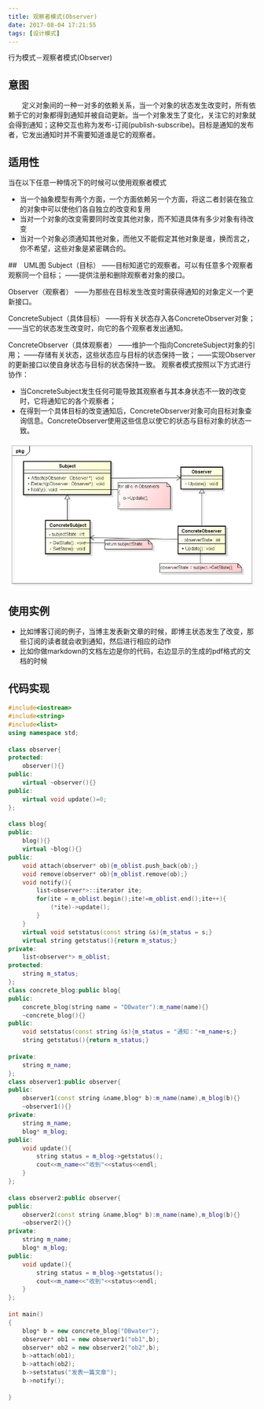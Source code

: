 ```yaml
---
title: 观察者模式(Observer)
date: 2017-08-04 17:21:55
tags: [设计模式]
---
```


行为模式－观察者模式(Observer)
<!--more-->

## 意图
　　定义对象间的一种一对多的依赖关系，当一个对象的状态发生改变时，所有依赖于它的对象都得到通知并被自动更新。当一个对象发生了变化，关注它的对象就会得到通知；这种交互也称为发布-订阅(publish-subscribe)。目标是通知的发布者，它发出通知时并不需要知道谁是它的观察者。
## 适用性
当在以下任意一种情况下的时候可以使用观察者模式

- 当一个抽象模型有两个方面，一个方面依赖另一个方面，将这二者封装在独立的对象中可以使他们各自独立的改变和复用
- 当对一个对象的改变需要同时改变其他对象，而不知道具体有多少对象有待改变
- 当对一个对象必须通知其他对象，而他又不能假定其他对象是谁，换而言之，你不希望，这些对象是紧密耦合的。

##　UML图
Subject（目标）
——目标知道它的观察者。可以有任意多个观察者观察同一个目标；
——提供注册和删除观察者对象的接口。

Observer（观察者）
——为那些在目标发生改变时需获得通知的对象定义一个更新接口。

ConcreteSubject（具体目标）
——将有关状态存入各ConcreteObserver对象；
——当它的状态发生改变时，向它的各个观察者发出通知。

ConcreteObserver（具体观察者）
——维护一个指向ConcreteSubject对象的引用；
——存储有关状态，这些状态应与目标的状态保持一致；
——实现Observer的更新接口以使自身状态与目标的状态保持一致。
观察者模式按照以下方式进行协作：

- 当ConcreteSubject发生任何可能导致其观察者与其本身状态不一致的改变时，它将通知它的各个观察者；
- 在得到一个具体目标的改变通知后，ConcreteObserver对象可向目标对象查询信息。ConcreteObserver使用这些信息以使它的状态与目标对象的状态一致。

![](uml/观察者模式.png)

## 使用实例
- 比如博客订阅的例子，当博主发表新文章的时候，即博主状态发生了改变，那些订阅的读者就会收到通知，然后进行相应的动作
- 比如你做markdown的文档左边是你的代码，右边显示的生成的pdf格式的文档的时候

## 代码实现
```c++
#include<iostream>
#include<string>
#include<list>
using namespace std;

class observer{
protected:
	observer(){}
public:
	virtual ~observer(){}
public:
	virtual void update()=0;
};

class blog{
public:
	blog(){}
	virtual ~blog(){}
public:
	void attach(observer* ob){m_oblist.push_back(ob);}
	void remove(observer* ob){m_oblist.remove(ob);}
	void notify(){
		list<observer*>::iterator ite;
		for(ite = m_oblist.begin();ite!=m_oblist.end();ite++){
			(*ite)->update();
		}
	}
	virtual void setstatus(const string &s){m_status = s;}
	virtual string getstatus(){return m_status;}
private:
	list<observer*> m_oblist;
protected:
	string m_status;
};
class concrete_blog:public blog{
public:
	concrete_blog(string name = "DBwater"):m_name(name){}
	~concrete_blog(){}
public:
	void setstatus(const string &s){m_status = "通知："+m_name+s;}
	string getstatus(){return m_status;}

private:
	string m_name;
};
class observer1:public observer{
public:
	observer1(const string &name,blog* b):m_name(name),m_blog(b){}
	~observer1(){}
private:
	string m_name;
	blog* m_blog;
public:
	void update(){
		string status = m_blog->getstatus();
		cout<<m_name<<"收到"<<status<<endl;
	}	
};

class observer2:public observer{
public:
	observer2(const string &name,blog* b):m_name(name),m_blog(b){}
	~observer2(){}
private:
	string m_name;
	blog* m_blog;
public:
	void update(){
		string status = m_blog->getstatus();
		cout<<m_name<<"收到"<<status<<endl;
	}	
};

int main()
{
	blog* b = new concrete_blog("DBwater");	
	observer* ob1 = new observer1("ob1",b);
	observer* ob2 = new observer2("ob2",b);
	b->attach(ob1);
	b->attach(ob2);
	b->setstatus("发表一篇文章");
	b->notify();

}

```
